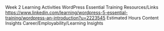 Week
2
Learning Activities
WordPress Essential Training
Resources/Links
https://www.linkedin.com/learning/wordpress-5-essential-training/wordpress-an-introduction?u=2223545
Estimated Hours
Content Insights
Career/Employability/Learning Insights
